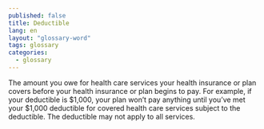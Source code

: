 ```yaml
---
published: false
title: Deductible
lang: en
layout: "glossary-word"
tags: glossary
categories: 
  - glossary
---
```


The amount you owe for health care services your health insurance or plan covers before your health insurance or plan begins to pay. For example, if your deductible is $1,000, your plan won’t pay anything until you’ve met your $1,000 deductible for covered health care services subject to the deductible. The deductible may not apply to all services.
